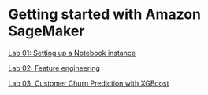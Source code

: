 # Getting started with Amazon SageMaker

[Lab 01: Setting up a Notebook instance](./01-lab.md)

[Lab 02: Feature engineering](./02-lab.md)

[Lab 03: Customer Churn Prediction with XGBoost](./03-lab.md)

